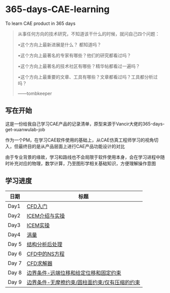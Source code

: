 # 365-days-CAE-learning
To learn CAE product in 365 days 

> 从事任何方向的技术研究，不知道该干什么的时候，就问自己四个问题：
> 
> •这个方向上最新进展是什么？ 都知道吗？
> 
> •这个方向上最著名的专家有哪些？他们的研究都看过吗？
> 
> •这个方向上最著名的技术社区有哪些？精华帖都看过一遍吗？
> 
> •这个方向上最重要的文章、工具有哪些？文章都看过吗？工具都分析过吗？
> 
> ——tombkeeper


## 写在开始

这是一份给我自己学习CAE产品的记录清单，原型来源于Vancir大佬的365-days-get-xuanwulab-job

作为一个PM，在学习CAE软件使用的基础上，从CAE仿真工程师学习的视角切入，但最终目的是从产品层面上进行CAE产品功能设计的对比

由于专业背景的缘故，学习和路线也不会局限于软件使用本身，会在学习进程中随时补充对应的物理，数学计算，乃至图形学相关基础知识，方便理解操作意图


## 学习进度


| 日期       | 标题                                                                            |
| ---------- | ------------------------------------------------------------------------------- |
| Day1       | [CFD入门](./weeks/week1.md)                                                     |
| Day2       | [ICEM介绍与实操](./weeks/week1.md)                                               |
| Day3       | [ICEM实操](./weeks/week1.md)                                                     |
| Day4       | [涡量](./weeks/week2.md)                                                         |
| Day 5      | [结构分析后处理](./weeks/week2.md)                                                 |
| Day 6      | [CFD中的NS方程](./weeks/week2.md)                                                 |
| Day 7      | [CFD求解器](./weeks/week2.md)                                                     |
| Day 8      | [边界条件-远端位移和给定位移和固定约束](./weeks/week2.md)                              |
| Day 9      | [边界条件-无摩擦约束/圆柱面约束/仅有压缩的约束](./weeks/week2.md)                       |   
